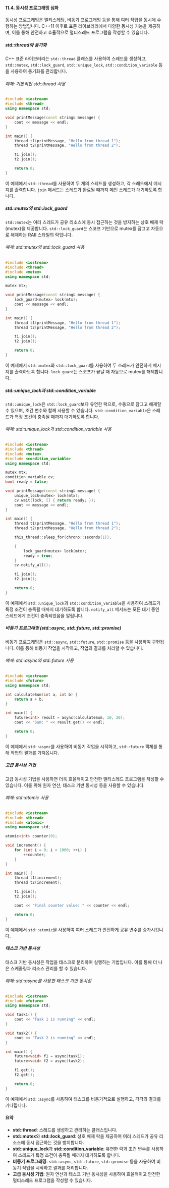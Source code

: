 #### 11.4. 동시성 프로그래밍 심화

동시성 프로그래밍은 멀티스레딩, 비동기 프로그래밍 등을 통해 여러 작업을 동시에 수행하는 방법입니다. C++11 이후로 표준 라이브러리에서 다양한 동시성 기능을 제공하며, 이를 통해 안전하고 효율적으로 멀티스레드 프로그램을 작성할 수 있습니다.

##### std::thread와 동기화

C++ 표준 라이브러리는 `std::thread` 클래스를 사용하여 스레드를 생성하고, `std::mutex`, `std::lock_guard`, `std::unique_lock`, `std::condition_variable` 등을 사용하여 동기화를 관리합니다.

###### 예제: 기본적인 std::thread 사용

```cpp
#include <iostream>
#include <thread>
using namespace std;

void printMessage(const string& message) {
    cout << message << endl;
}

int main() {
    thread t1(printMessage, "Hello from thread 1");
    thread t2(printMessage, "Hello from thread 2");

    t1.join();
    t2.join();

    return 0;
}
```

이 예제에서 `std::thread`를 사용하여 두 개의 스레드를 생성하고, 각 스레드에서 메시지를 출력합니다. `join` 메서드는 스레드가 완료될 때까지 메인 스레드가 대기하도록 합니다.

##### std::mutex와 std::lock_guard

`std::mutex`는 여러 스레드가 공유 리소스에 동시 접근하는 것을 방지하는 상호 배제 락(mutex)을 제공합니다. `std::lock_guard`는 스코프 기반으로 mutex를 잠그고 자동으로 해제하는 RAII 스타일의 락입니다.

###### 예제: std::mutex와 std::lock_guard 사용

```cpp
#include <iostream>
#include <thread>
#include <mutex>
using namespace std;

mutex mtx;

void printMessage(const string& message) {
    lock_guard<mutex> lock(mtx);
    cout << message << endl;
}

int main() {
    thread t1(printMessage, "Hello from thread 1");
    thread t2(printMessage, "Hello from thread 2");

    t1.join();
    t2.join();

    return 0;
}
```

이 예제에서 `std::mutex`와 `std::lock_guard`를 사용하여 두 스레드가 안전하게 메시지를 출력하도록 합니다. `lock_guard`는 스코프가 끝날 때 자동으로 mutex를 해제합니다.

##### std::unique_lock과 std::condition_variable

`std::unique_lock`은 `std::lock_guard`보다 유연한 락으로, 수동으로 잠그고 해제할 수 있으며, 조건 변수와 함께 사용할 수 있습니다. `std::condition_variable`은 스레드가 특정 조건이 충족될 때까지 대기하도록 합니다.

###### 예제: std::unique_lock과 std::condition_variable 사용

```cpp
#include <iostream>
#include <thread>
#include <mutex>
#include <condition_variable>
using namespace std;

mutex mtx;
condition_variable cv;
bool ready = false;

void printMessage(const string& message) {
    unique_lock<mutex> lock(mtx);
    cv.wait(lock, [] { return ready; });
    cout << message << endl;
}

int main() {
    thread t1(printMessage, "Hello from thread 1");
    thread t2(printMessage, "Hello from thread 2");

    this_thread::sleep_for(chrono::seconds(1));

    {
        lock_guard<mutex> lock(mtx);
        ready = true;
    }
    cv.notify_all();

    t1.join();
    t2.join();

    return 0;
}
```

이 예제에서 `std::unique_lock`과 `std::condition_variable`을 사용하여 스레드가 특정 조건이 충족될 때까지 대기하도록 합니다. `notify_all` 메서드는 모든 대기 중인 스레드에게 조건이 충족되었음을 알립니다.

##### 비동기 프로그래밍 (std::async, std::future, std::promise)

비동기 프로그래밍은 `std::async`, `std::future`, `std::promise` 등을 사용하여 구현됩니다. 이를 통해 비동기 작업을 시작하고, 작업의 결과를 처리할 수 있습니다.

###### 예제: std::async와 std::future 사용

```cpp
#include <iostream>
#include <future>
using namespace std;

int calculateSum(int a, int b) {
    return a + b;
}

int main() {
    future<int> result = async(calculateSum, 10, 20);
    cout << "Sum: " << result.get() << endl;

    return 0;
}
```

이 예제에서 `std::async`를 사용하여 비동기 작업을 시작하고, `std::future` 객체를 통해 작업의 결과를 가져옵니다.

##### 고급 동시성 기법

고급 동시성 기법을 사용하면 더욱 효율적이고 안전한 멀티스레드 프로그램을 작성할 수 있습니다. 이를 위해 원자 연산, 태스크 기반 동시성 등을 사용할 수 있습니다.

###### 예제: std::atomic 사용

```cpp
#include <iostream>
#include <thread>
#include <atomic>
using namespace std;

atomic<int> counter(0);

void increment() {
    for (int i = 0; i < 1000; ++i) {
        ++counter;
    }
}

int main() {
    thread t1(increment);
    thread t2(increment);

    t1.join();
    t2.join();

    cout << "Final counter value: " << counter << endl;

    return 0;
}
```

이 예제에서 `std::atomic`을 사용하여 여러 스레드가 안전하게 공유 변수를 증가시킵니다.

##### 태스크 기반 동시성

태스크 기반 동시성은 작업을 태스크로 분리하여 실행하는 기법입니다. 이를 통해 더 나은 스케줄링과 리소스 관리를 할 수 있습니다.

###### 예제: std::async를 사용한 태스크 기반 동시성

```cpp
#include <iostream>
#include <future>
using namespace std;

void task1() {
    cout << "Task 1 is running" << endl;
}

void task2() {
    cout << "Task 2 is running" << endl;
}

int main() {
    future<void> f1 = async(task1);
    future<void> f2 = async(task2);

    f1.get();
    f2.get();

    return 0;
}
```

이 예제에서 `std::async`를 사용하여 태스크를 비동기적으로 실행하고, 각각의 결과를 기다립니다.

#### 요약

- **std::thread**: 스레드를 생성하고 관리하는 클래스입니다.
- **std::mutex**와 **std::lock_guard**: 상호 배제 락을 제공하여 여러 스레드가 공유 리소스에 동시 접근하는 것을 방지합니다.
- **std::unique_lock**과 **std::condition_variable**: 유연한 락과 조건 변수를 사용하여 스레드가 특정 조건이 충족될 때까지 대기하도록 합니다.
- **비동기 프로그래밍**: `std::async`, `std::future`, `std::promise` 등을 사용하여 비동기 작업을 시작하고 결과를 처리합니다.
- **고급 동시성 기법**: 원자 연산과 태스크 기반 동시성을 사용하여 효율적이고 안전한 멀티스레드 프로그램을 작성할 수 있습니다.
